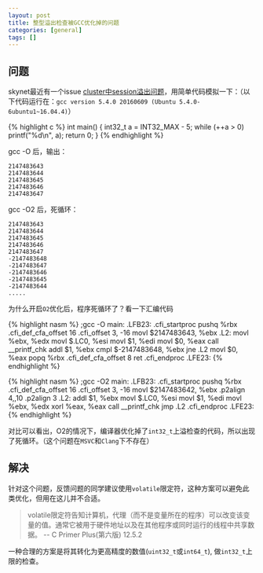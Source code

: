 ```yaml
---
layout: post
title: 整型溢出检查被GCC优化掉的问题
categories: [general]
tags: []
---
```

## 问题
skynet最近有一个issue [cluster中session溢出问题](https://github.com/cloudwu/skynet/issues/773)，用简单代码模拟一下：（以下代码运行在：`gcc version 5.4.0 20160609 (Ubuntu 5.4.0-6ubuntu1~16.04.4)`）

{% highlight c %}
int main() {
	int32_t a = INT32_MAX - 5;
	while (++a > 0)
		printf("%d\n", a);
	return 0;
}
{% endhighlight %}

gcc -O 后，输出：

	2147483643
	2147483644
	2147483645
	2147483646
	2147483647

gcc -O2 后，死循环：

	2147483643
	2147483644
	2147483645
	2147483646
	2147483647
	-2147483648
	-2147483647
	-2147483646
	-2147483645
	-2147483644
	.....

为什么开启`O2`优化后，程序死循环了？看一下汇编代码

{% highlight nasm %}
;gcc -O
main:
.LFB23:
	.cfi_startproc
	pushq	%rbx
	.cfi_def_cfa_offset 16
	.cfi_offset 3, -16
	movl	$2147483643, %ebx
.L2:
	movl	%ebx, %edx
	movl	$.LC0, %esi
	movl	$1, %edi
	movl	$0, %eax
	call	__printf_chk
	addl	$1, %ebx
	cmpl	$-2147483648, %ebx
	jne	.L2
	movl	$0, %eax
	popq	%rbx
	.cfi_def_cfa_offset 8
	ret
	.cfi_endproc
.LFE23:
{% endhighlight %}


{% highlight nasm %}
;gcc -O2
main:
.LFB23:
	.cfi_startproc
	pushq	%rbx
	.cfi_def_cfa_offset 16
	.cfi_offset 3, -16
	movl	$2147483642, %ebx
	.p2align 4,,10
	.p2align 3
.L2:
	addl	$1, %ebx
	movl	$.LC0, %esi
	movl	$1, %edi
	movl	%ebx, %edx
	xorl	%eax, %eax
	call	__printf_chk
	jmp	.L2
	.cfi_endproc
.LFE23:
{% endhighlight %}


对比可以看出，O2的情况下，编译器优化掉了`int32_t`上溢检查的代码，所以出现了死循环。（这个问题在`MSVC`和`Clang`下不存在）

## 解决
针对这个问题，反馈问题的同学建议使用`volatile`限定符，这种方案可以避免此类优化，但用在这儿并不合适。

>volatile限定符告知计算机，代理（而不是变量所在的程序）可以改变该变量的值。通常它被用于硬件地址以及在其他程序或同时运行的线程中共享数据。
>-- C Primer Plus(第六版) 12.5.2 

一种合理的方案是将其转化为更高精度的数值(`uint32_t`或`int64_t`), 做`int32_t`上限的检查。
